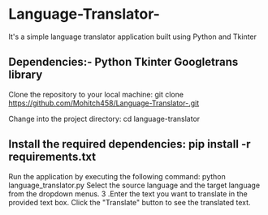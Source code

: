 # Language-Translator-
It's a simple language translator application built using Python and Tkinter

Dependencies:-
Python
Tkinter
Googletrans library
-------------------------------------------------------------------------------------------------------------------------------
Clone the repository to your local machine:
git clone https://github.com/Mohitch458/Language-Translator-.git

Change into the project directory:
cd language-translator

Install the required dependencies:
pip install -r requirements.txt
--------------------------------------------------------------------------------------------------------------------------------
Run the application by executing the following command:
python language_translator.py
Select the source language and the target language from the dropdown menus.
3 .Enter the text you want to translate in the provided text box.
Click the "Translate" button to see the translated text.
